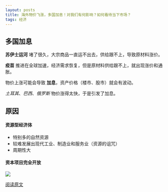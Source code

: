 ```yaml
---
layout: posts
title: 海外物价飞涨，多国加息！对我们有何影响？如何看待当下市场？
tags: 经济
---
```





## 多国加息

**苏伊士运河** 堵了很久，大宗商品一直运不出去，供给跟不上，导致原材料涨价。

**疫苗** 推进在全球加速，经济需求恢复，但是原材料供给跟不上，就出现涨价和通胀。

物价上涨可能会导致 **加息**，资产价格（楼市、股市）就会有波动。

*土耳其*、*巴西*、*俄罗斯* 物价涨得太快，于是引发了加息。



## 原因

#### 资源型经济体

* 特别多的自然资源
* 较难发展出现代工业、制造业和服务业（资源的诅咒）
* 周期性大



#### 资本项目完全开放

![](http://zhouzm.cn/images/%E7%BE%8E%E5%9B%BE/2021-04-06-%E6%98%9F%E7%A9%BA2.jpg)

[阅读原文](https://mp.weixin.qq.com/s/kFA4Y4V76Rqz6TNjja8nVg)